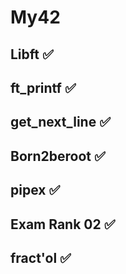 # My42

## Libft ✅
## ft_printf ✅
## get_next_line ✅
## Born2beroot ✅
## pipex ✅
## Exam Rank 02 ✅
## fract'ol ✅